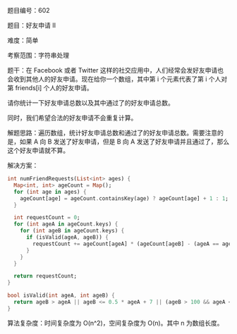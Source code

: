 题目编号：602

题目：好友申请 II

难度：简单

考察范围：字符串处理

题干：在 Facebook 或者 Twitter 这样的社交应用中，人们经常会发好友申请也会收到其他人的好友申请。现在给你一个数组，其中第 i 个元素代表了第 i 个人对第 friends[i] 个人的好友申请。

请你统计一下好友申请总数以及其中通过了的好友申请总数。

同时，我们希望合法的好友申请不会重复计算。

解题思路：遍历数组，统计好友申请总数和通过了的好友申请总数。需要注意的是，如果 A 向 B 发送了好友申请，但是 B 向 A 发送了好友申请并且通过了，那么这个好友申请就不算。

解决方案：

```dart
int numFriendRequests(List<int> ages) {
  Map<int, int> ageCount = Map();
  for (int age in ages) {
    ageCount[age] = ageCount.containsKey(age) ? ageCount[age] + 1 : 1;
  }

  int requestCount = 0;
  for (int ageA in ageCount.keys) {
    for (int ageB in ageCount.keys) {
      if (isValid(ageA, ageB)) {
        requestCount += ageCount[ageA] * (ageCount[ageB] - (ageA == ageB ? 1 : 0));
      }
    }
  }

  return requestCount;
}

bool isValid(int ageA, int ageB) {
  return ageB > ageA || ageB <= 0.5 * ageA + 7 || (ageB > 100 && ageA < 100);
}
```

算法复杂度：时间复杂度为 O(n^2)，空间复杂度为 O(n)。其中 n 为数组长度。